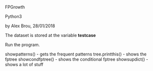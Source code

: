 FPGrowth


Python3

by Alex Brou, 28/01/2018



The dataset is stored at the variable __testcase__

Run the program.


showpatterns() - gets the frequent patterns
tree.printthis() - shows the fptree
showcondfptree() - shows the conditional fptree
showsupdict()    - shows a lot of stuff
